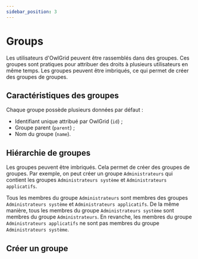 ```yaml
---
sidebar_position: 3
---
```


# Groups

Les utilisateurs d'OwlGrid peuvent être rassemblés dans des groupes. Ces groupes sont pratiques pour attribuer des droits à plusieurs utilisateurs en même temps. Les groupes peuvent être imbriqués, ce qui permet de créer des groupes de groupes.

## Caractéristiques des groupes

Chaque groupe possède plusieurs données par défaut :
- Identifiant unique attribué par OwlGrid (`id`) ;
- Groupe parent (`parent`) ;
- Nom du groupe (`name`).

## Hiérarchie de groupes

Les groupes peuvent être imbriqués. Cela permet de créer des groupes de groupes. Par exemple, on peut créer un groupe `Administrateurs` qui contient les groupes `Administrateurs système` et `Administrateurs applicatifs`.

Tous les membres du groupe `Administrateurs` sont membres des groupes `Administrateurs système` et `Administrateurs applicatifs`. De la même manière, tous les membres du groupe `Administrateurs système` sont membres du groupe `Administrateurs`. En revanche, les membres du groupe `Administrateurs applicatifs` ne sont pas membres du groupe `Administrateurs système`.

## Créer un groupe

